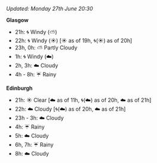 *Updated: Monday 27th June 20:30*

**Glasgow**

* 21h: :cyclone: Windy (:partly_sunny:)
* 22h: :cyclone: Windy (:sunny:) [:sunny: as of 19h, :cyclone:(:sunny:) as of 20h]
* 23h, 0h: :partly_sunny: Partly Cloudy
* 1h: :cyclone: Windy (:cloud:)
* 2h, 3h: :cloud: Cloudy
* 4h - 8h: :umbrella: Rainy

**Edinburgh**

* 21h: :sunny: Clear [:cloud: as of 11h, :cyclone:(:cloud:) as of 20h, :cloud: as of 21h]
* 22h: :cloud: Cloudy [:cyclone:(:cloud:) as of 20h, :cloud: as of 21h]
* 23h - 3h: :cloud: Cloudy
* 4h: :umbrella: Rainy
* 5h: :cloud: Cloudy
* 6h, 7h: :umbrella: Rainy
* 8h: :cloud: Cloudy
